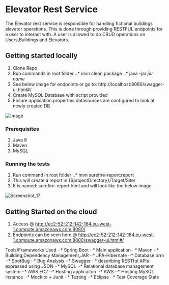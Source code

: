 # Elevator Rest Service

The Elevator rest service is responsible for handling fictional buildings elevator operations. This is done through providing RESTFUL endpoints for a user to interact with. A user is allowed to do CRUD operations on Users,Buildings and Elevators.

## Getting started locally

1. Clone Repo
2. Run commands in root folder
  ..* mvn clean package 
  ..* java -jar *jar name*
3. See below image for endpoints or go to: http://localhost:8080/swagger-ui.html#/
4. Create MySQL Database with script provided
5. Ensure application.properties datasources are configured to look at newly created DB

![image](https://user-images.githubusercontent.com/14452921/117916557-4fba6980-b2df-11eb-9541-326d4702af2f.png)

### Prerequisites

1. Java 8
2. Maven
3. MySQL

### Running the tests

1. Run command in root folder
  ..* mvn surefire-report:report
2. This will create a report in {$projectDirectory}/Target/Site/
3. It is named: surefire-report.html and will look like the below image

![Screenshot_17](https://user-images.githubusercontent.com/14452921/117924161-36b8b500-b2ed-11eb-92dd-99dc383bffba.png)


## Getting Started on the cloud

1. Access @ http://ec2-52-212-142-164.eu-west-1.compute.amazonaws.com:8080/
2. Endpoints can be seen here @ http://ec2-52-212-142-164.eu-west-1.compute.amazonaws.com:8080/swagger-ui.html#/

Tools/Frameworks Used
⋅⋅* Spring Boot
  ⋅⋅* Main application
⋅⋅* Maven 
  ⋅⋅* Building,Dependency Management,JAR
⋅⋅* JPA-Hibernate
  ⋅⋅* Database orm
⋅⋅* SpotBug
  ⋅⋅* Bug Analysis
⋅⋅* Swagger
  ⋅⋅* describing RESTful APIs expressed using JSON
⋅⋅* MySQL
  ⋅⋅* Relational database management system
⋅⋅* AWS EC2
  ⋅⋅* Hosting applicaiton
⋅⋅* AWS
  ⋅⋅* Hosting MySQL instance
⋅⋅* Mockito + Junit
  ⋅⋅* Testing
⋅⋅* Eclipse
  ⋅⋅* Test Coverage Stats
